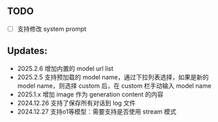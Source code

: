 ## TODO

- [ ] 支持修改 system prompt

## Updates:

- 2025.2.6 增加内置的 model url list
- 2025.2.5 支持预加载的 model name，通过下拉列表选择，如果是新的 model name，则选择 custom 后，在 custom 栏手动输入 model name
- 2025.1.x 增加 image 作为 generation content 的内容
- 2024.12.26 支持了保存所有对话到 log 文件
- 2024.12.27 支持o1等模型：需要支持是否使用 stream 模式
